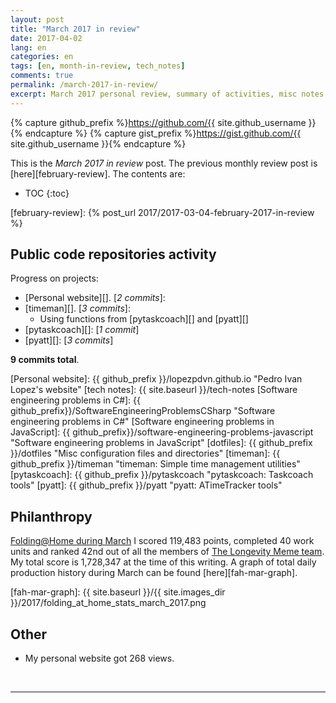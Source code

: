 ```yaml
---
layout: post
title: "March 2017 in review"
date: 2017-04-02
lang: en
categories: en
tags: [en, month-in-review, tech_notes]
comments: true
permalink: /march-2017-in-review/
excerpt: March 2017 personal review, summary of activities, misc notes...
---
```


{% capture github_prefix %}https://github.com/{{ site.github_username }}{% endcapture %}
{% capture gist_prefix %}https://gist.github.com/{{ site.github_username }}{% endcapture %}

This is the *March 2017 in review* post. The previous monthly review post is
[here][february-review].  The contents are:

* TOC
{:toc}

[february-review]: {% post_url 2017/2017-03-04-february-2017-in-review %}

## Public code repositories activity ###################################

Progress on projects:

- [Personal website][]. [*2 commits*]:
- [timeman][]. [*3 commits*]:
  - Using functions from [pytaskcoach][] and [pyatt][]
- [pytaskcoach][]: [*1 commit*]
- [pyatt][]: [*3 commits*]

**9 commits total**.

[Personal website]: {{ github_prefix }}/lopezpdvn.github.io "Pedro Ivan Lopez's website"
[tech notes]: {{ site.baseurl }}/tech-notes
[Software engineering problems in C#]: {{ github_prefix}}/SoftwareEngineeringProblemsCSharp "Software engineering problems in C#"
[Software engineering problems in JavaScript]: {{ github_prefix}}/software-engineering-problems-javascript "Software engineering problems in JavaScript"
[dotfiles]: {{ github_prefix }}/dotfiles "Misc configuration files and directories"
[timeman]: {{ github_prefix }}/timeman "timeman: Simple time management utilities"
[pytaskcoach]: {{ github_prefix }}/pytaskcoach "pytaskcoach: Taskcoach tools"
[pyatt]: {{ github_prefix }}/pyatt "pyatt: ATimeTracker tools"

## Philanthropy #######################################################

[Folding@Home during March][fah-stats] I scored 119,483 points, completed 40
work units and ranked 42nd out of all the members of [The Longevity Meme
team][]. My total score is 1,728,347 at the time of this writing.  A graph of
total daily production history during March can be found [here][fah-mar-graph].

[fah-stats]: http://folding.extremeoverclocking.com/user_summary.php?s=&u=648628 "dreilopz - User Summary - EXTREME Overclocking Folding @ Home Stats"
[The Longevity Meme team]: http://folding.extremeoverclocking.com/user_list.php?s=&t=32461 "The Longevity Meme Individual Users List"
[fah-mar-graph]: {{ site.baseurl }}/{{ site.images_dir }}/2017/folding_at_home_stats_march_2017.png

## Other ###############################################################

- My personal website got 268 views.

<br/>

---
